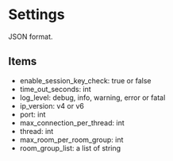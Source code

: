 # Settings

JSON format.

## Items

- enable_session_key_check: true or false
- time_out_seconds: int
- log_level: debug, info, warning, error or fatal
- ip_version: v4 or v6
- port: int
- max_connection_per_thread: int
- thread: int
- max_room_per_room_group: int
- room_group_list: a list of string
